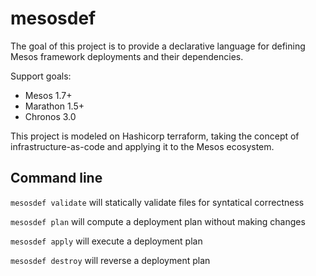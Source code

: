 # mesosdef

The goal of this project is to provide a declarative language for defining
Mesos framework deployments and their dependencies.

Support goals:
- Mesos 1.7+
- Marathon 1.5+
- Chronos 3.0

This project is modeled on Hashicorp terraform, taking the concept of
infrastructure-as-code and applying it to the Mesos ecosystem.

## Command line

`mesosdef validate` will statically validate files for syntatical correctness

`mesosdef plan` will compute a deployment plan without making changes

`mesosdef apply` will execute a deployment plan

`mesosdef destroy` will reverse a deployment plan
